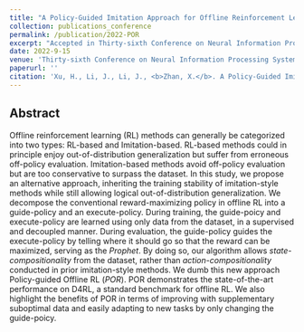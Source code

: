 ```yaml
---
title: "A Policy-Guided Imitation Approach for Offline Reinforcement Learning"
collection: publications_conference
permalink: /publication/2022-POR
excerpt: "Accepted in Thirty-sixth Conference on Neural Information Processing Systems (NeurIPS 2022)."
date: 2022-9-15
venue: 'Thirty-sixth Conference on Neural Information Processing Systems (NeurIPS 2022).'
paperurl: ''
citation: 'Xu, H., Li, J., Li, J., <b>Zhan, X.</b>. A Policy-Guided Imitation Approach for Offline Reinforcement Learning. In <i>Thirty-sixth Conference on Neural Information Processing Systems (NeurIPS 2022)</i>.'
---
```


Abstract
---

Offline reinforcement learning (RL) methods can generally be categorized into two types: RL-based and Imitation-based. RL-based methods could in principle enjoy out-of-distribution generalization but suffer from erroneous off-policy evaluation. Imitation-based methods avoid off-policy evaluation but are too conservative to surpass the dataset. In this study, we propose an alternative approach, inheriting the training stability of imitation-style methods while still allowing logical out-of-distribution generalization. We decompose the conventional reward-maximizing policy in offline RL into a guide-policy and an execute-policy. During training, the guide-poicy and execute-policy are learned using only data from the dataset, in a supervised and decoupled manner. During evaluation, the guide-policy guides the execute-policy by telling where it should go so that the reward can be maximized, serving as the <i>Prophet</i>. By doing so, our algorithm allows <i>state-compositionality</i> from the dataset, rather than <i>action-compositionality</i> conducted in prior imitation-style methods. We dumb this new approach Policy-guided Offline RL (<i>POR</i>). POR demonstrates the state-of-the-art performance on D4RL, a standard benchmark for offline RL. We also highlight the benefits of POR in terms of improving with supplementary suboptimal data and easily adapting to new tasks by only changing the guide-poicy.

<!-- Other information
---
* [Arxiv version of the paper](https://arxiv.org/abs/2207.00244) -->